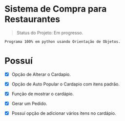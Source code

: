 # Sistema de Compra para Restaurantes
> Status do Projeto: Em progresso.
```
Programa 100% em python usando Orientação de Objetos.
```
# Possuí
- [x] Opção de Alterar o Cardapio.
- [x] Opção de Auto Popular o Cardapio com itens padrão.
- [x] Função de mostrar o cardápio.
- [x] Gerar um Pedido.
- [x] Possuí opção de adicionar vários itens no cardápio.

